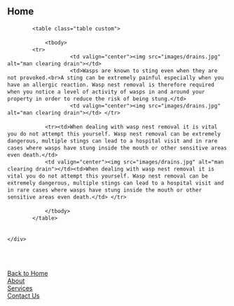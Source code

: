 <script src="js/jsScript.js"></script>
<head>
<link href="/css/bootstrap.min.css" rel="stylesheet">
		<link href="/style.css" rel="stylesheet" type="text/css"> 
		<script src="/js/jquery.min.js"></script>
		<script src="/js/bootstrap.min.js"></script>
		<link rel="stylesheet" type="text/css" href="/css/dataTables.bootstrap.min.css">
		<link rel="stylesheet" type="text/css" href="/css/datepicker.css">
		<script type="text/javascript" language="javascript" src="/js/jquery.dataTables.min.js"></script>
		<script type="text/javascript" language="javascript" src="/js/dataTables.bootstrap.min.js">	</script>
		<script type="text/javascript" language="javascript" src="/js/bootstrap-checkbox.min.js"></script>
		<script type="text/javascript" language="javascript" src="/js/bootstrap-datepicker.js"></script>
<h2>Home</h2>

<body>
<div class="col-md-8">
   
			       
			<table class="table custom">
				
				<tbody>
            <tr> 
						<td valign="center"><img src="images/drains.jpg" alt="man clearing drain"></td> 
						<td>Wasps are known to sting even when they are not provoked.<br>A sting can be extremely painful especially when you have an allergic reaction. Wasp nest removal is therefore required when you notice a level of activity of wasps in and around your property in order to reduce the risk of being stung.</td> 
						<td valign="center"><img src="images/drains.jpg" alt="man clearing drain"></td> </tr>
						
                <tr><td>When dealing with wasp nest removal it is vital you do not attempt this yourself. Wasp nest removal can be extremely dangerous, multiple stings can lead to a hospital visit and in rare cases where wasps have stung inside the mouth or other sensitive areas even death.</td>
                <td valign="center"><img src="images/drains.jpg" alt="man clearing drain"></td><td>When dealing with wasp nest removal it is vital you do not attempt this yourself. Wasp nest removal can be extremely dangerous, multiple stings can lead to a hospital visit and in rare cases where wasps have stung inside the mouth or other sensitive areas even death.</td> </tr>
                
				</tbody>
			</table>
			
		
	</div>

<script>
var d = new Date();
document.getElementById("TodayDate").innerHTML = d.toDateString();
</script>


<br><br>

<a href="/AO-Pest-Control/">Back to Home</a><br>
<a href="About">About</a><br>
<a href="services">Services</a><br>
<a href="ContactUs">Contact Us</a><br>
